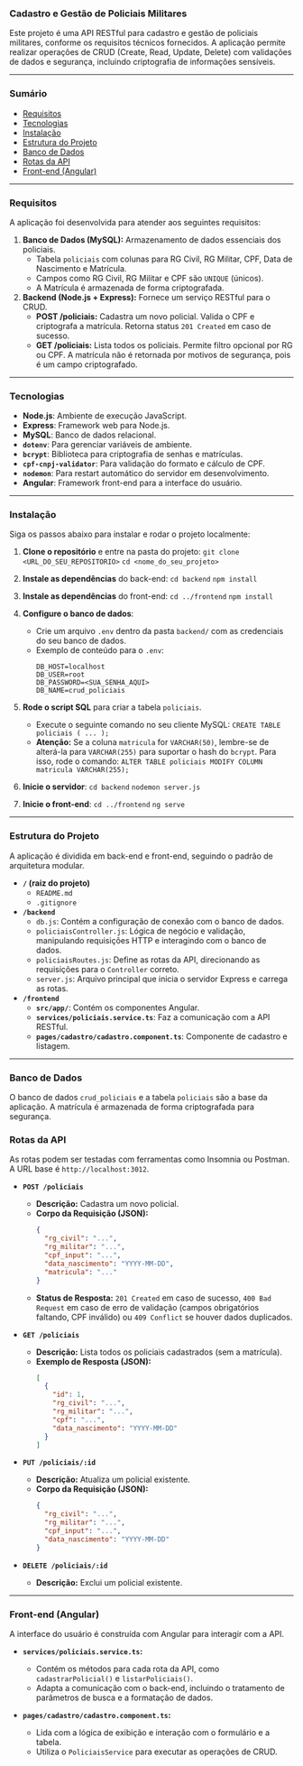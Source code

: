 ### Cadastro e Gestão de Policiais Militares

Este projeto é uma API RESTful para cadastro e gestão de policiais militares, conforme os requisitos técnicos fornecidos. A aplicação permite realizar operações de CRUD (Create, Read, Update, Delete) com validações de dados e segurança, incluindo criptografia de informações sensíveis.

---

### Sumário

* [Requisitos](#requisitos)
* [Tecnologias](#tecnologias)
* [Instalação](#instalação)
* [Estrutura do Projeto](#estrutura-do-projeto)
* [Banco de Dados](#banco-de-dados)
* [Rotas da API](#rotas-da-api)
* [Front-end (Angular)](#front-end-angular)

---

### Requisitos

A aplicação foi desenvolvida para atender aos seguintes requisitos:

1.  **Banco de Dados (MySQL):** Armazenamento de dados essenciais dos policiais.
    * Tabela `policiais` com colunas para RG Civil, RG Militar, CPF, Data de Nascimento e Matrícula.
    * Campos como RG Civil, RG Militar e CPF são `UNIQUE` (únicos).
    * A Matrícula é armazenada de forma criptografada.
2.  **Backend (Node.js + Express):** Fornece um serviço RESTful para o CRUD.
    * **POST /policiais:** Cadastra um novo policial. Valida o CPF e criptografa a matrícula. Retorna status `201 Created` em caso de sucesso.
    * **GET /policiais:** Lista todos os policiais. Permite filtro opcional por RG ou CPF. A matrícula não é retornada por motivos de segurança, pois é um campo criptografado.

---

### Tecnologias

* **Node.js**: Ambiente de execução JavaScript.
* **Express**: Framework web para Node.js.
* **MySQL**: Banco de dados relacional.
* **`dotenv`**: Para gerenciar variáveis de ambiente.
* **`bcrypt`**: Biblioteca para criptografia de senhas e matrículas.
* **`cpf-cnpj-validator`**: Para validação do formato e cálculo de CPF.
* **`nodemon`**: Para restart automático do servidor em desenvolvimento.
* **Angular**: Framework front-end para a interface do usuário.

---

### Instalação

Siga os passos abaixo para instalar e rodar o projeto localmente:

1.  **Clone o repositório** e entre na pasta do projeto:
    `git clone <URL_DO_SEU_REPOSITORIO>`
    `cd <nome_do_seu_projeto>`

2.  **Instale as dependências** do back-end:
    `cd backend`
    `npm install`

3.  **Instale as dependências** do front-end:
    `cd ../frontend`
    `npm install`

4.  **Configure o banco de dados**:
    * Crie um arquivo `.env` dentro da pasta `backend/` com as credenciais do seu banco de dados.
    * Exemplo de conteúdo para o `.env`:
        ```
        DB_HOST=localhost
        DB_USER=root
        DB_PASSWORD=<SUA_SENHA_AQUI>
        DB_NAME=crud_policiais
        ```

5.  **Rode o script SQL** para criar a tabela `policiais`.
    * Execute o seguinte comando no seu cliente MySQL:
        `CREATE TABLE policiais ( ... );`
    * **Atenção:** Se a coluna `matricula` for `VARCHAR(50)`, lembre-se de alterá-la para `VARCHAR(255)` para suportar o hash do `bcrypt`. Para isso, rode o comando:
        `ALTER TABLE policiais MODIFY COLUMN matricula VARCHAR(255);`

6.  **Inicie o servidor**:
    `cd backend`
    `nodemon server.js`

7.  **Inicie o front-end**:
    `cd ../frontend`
    `ng serve`

---

### Estrutura do Projeto

A aplicação é dividida em back-end e front-end, seguindo o padrão de arquitetura modular.

* **`/` (raiz do projeto)**
    * `README.md`
    * `.gitignore`
* **`/backend`**
    * `db.js`: Contém a configuração de conexão com o banco de dados.
    * `policiaisController.js`: Lógica de negócio e validação, manipulando requisições HTTP e interagindo com o banco de dados.
    * `policiaisRoutes.js`: Define as rotas da API, direcionando as requisições para o `Controller` correto.
    * `server.js`: Arquivo principal que inicia o servidor Express e carrega as rotas.
* **`/frontend`**
    * **`src/app/`**: Contém os componentes Angular.
    * **`services/policiais.service.ts`**: Faz a comunicação com a API RESTful.
    * **`pages/cadastro/cadastro.component.ts`**: Componente de cadastro e listagem.

---

### Banco de Dados

O banco de dados `crud_policiais` e a tabela `policiais` são a base da aplicação. A matrícula é armazenada de forma criptografada para segurança.

### Rotas da API

As rotas podem ser testadas com ferramentas como Insomnia ou Postman. A URL base é `http://localhost:3012`.

* **`POST /policiais`**
    * **Descrição:** Cadastra um novo policial.
    * **Corpo da Requisição (JSON):**
        ```json
        {
          "rg_civil": "...",
          "rg_militar": "...",
          "cpf_input": "...",
          "data_nascimento": "YYYY-MM-DD",
          "matricula": "..."
        }
        ```
    * **Status de Resposta:** `201 Created` em caso de sucesso, `400 Bad Request` em caso de erro de validação (campos obrigatórios faltando, CPF inválido) ou `409 Conflict` se houver dados duplicados.

* **`GET /policiais`**
    * **Descrição:** Lista todos os policiais cadastrados (sem a matrícula).
    * **Exemplo de Resposta (JSON):**
        ```json
        [
          {
            "id": 1,
            "rg_civil": "...",
            "rg_militar": "...",
            "cpf": "...",
            "data_nascimento": "YYYY-MM-DD"
          }
        ]
        ```

* **`PUT /policiais/:id`**
    * **Descrição:** Atualiza um policial existente.
    * **Corpo da Requisição (JSON):**
        ```json
        {
          "rg_civil": "...",
          "rg_militar": "...",
          "cpf_input": "...",
          "data_nascimento": "YYYY-MM-DD"
        }
        ```
* **`DELETE /policiais/:id`**
    * **Descrição:** Exclui um policial existente.

---

### Front-end (Angular)

A interface do usuário é construída com Angular para interagir com a API.

* **`services/policiais.service.ts`:**
    * Contém os métodos para cada rota da API, como `cadastrarPolicial()` e `listarPoliciais()`.
    * Adapta a comunicação com o back-end, incluindo o tratamento de parâmetros de busca e a formatação de dados.

* **`pages/cadastro/cadastro.component.ts`:**
    * Lida com a lógica de exibição e interação com o formulário e a tabela.
    * Utiliza o `PoliciaisService` para executar as operações de CRUD.